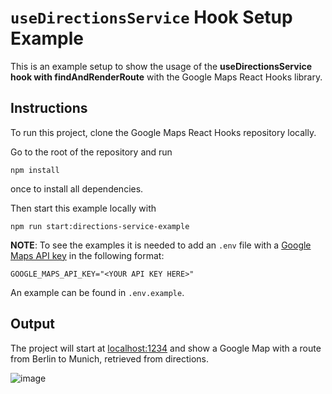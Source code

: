 # `useDirectionsService` Hook Setup Example

This is an example setup to show the usage of the **useDirectionsService hook with findAndRenderRoute** with the Google Maps React Hooks library.

## Instructions

To run this project, clone the Google Maps React Hooks repository locally.

Go to the root of the repository and run

```shell
npm install
```

once to install all dependencies.

Then start this example locally with

```shell
npm run start:directions-service-example
```

**NOTE**:
To see the examples it is needed to add an `.env` file with a [Google Maps API key](https://developers.google.com/maps/documentation/embed/get-api-key#:~:text=Go%20to%20the%20Google%20Maps%20Platform%20%3E%20Credentials%20page.&text=On%20the%20Credentials%20page%2C%20click,Click%20Close.) in the following format:

```
GOOGLE_MAPS_API_KEY="<YOUR API KEY HERE>"
```

An example can be found in `.env.example`.

## Output

The project will start at [localhost:1234](http://localhost:1234) and show a Google Map with a route from Berlin to Munich, retrieved from directions.

![image](https://user-images.githubusercontent.com/39244966/196410364-de14d9a0-5ecf-430d-846e-bc04e405b889.png)
